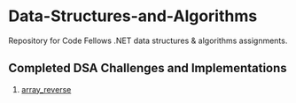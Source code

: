 # Data-Structures-and-Algorithms
Repository for Code Fellows .NET data structures &amp; algorithms assignments.

## Completed DSA Challenges and Implementations
1. [array_reverse](https://github.com/btaylor93/Data-Structures-and-Algorithms/tree/array_reverse/Challenges/array_reverse)
